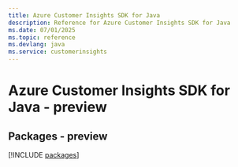 ```yaml
---
title: Azure Customer Insights SDK for Java
description: Reference for Azure Customer Insights SDK for Java
ms.date: 07/01/2025
ms.topic: reference
ms.devlang: java
ms.service: customerinsights
---
```

# Azure Customer Insights SDK for Java - preview
## Packages - preview
[!INCLUDE [packages](customer-insights-index.md)]